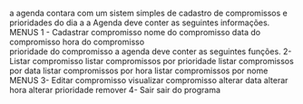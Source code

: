  a agenda contara com um sistem simples de cadastro de compromissos e prioridades do dia
 a a
Agenda deve conter as seguintes informações.
MENUS
1 - Cadastrar compromisso
 nome do compromisso
 data do compromisso
 hora do compromisso  
 prioridade do compromisso
 a agenda deve conter as seguintes funções.
 2- Listar compromisso
 listar compromissos por prioridade
 listar compromissos por data
 listar compromissos por hora
 listar compromissos por nome
 MENUS 
 3- Editar compromisso 
 visualizar compromisso
 alterar data 
 alterar hora
 alterar prioridade
 remover
4- Sair
 sair do programa

